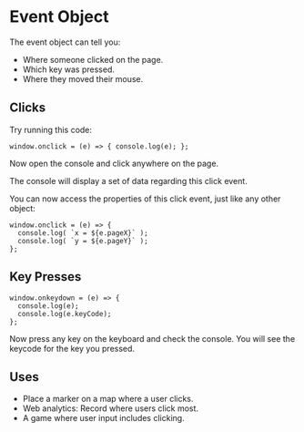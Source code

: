 # Event Object

The event object can tell you:

- Where someone clicked on the page.
- Which key was pressed.
- Where they moved their mouse.


## Clicks

Try running this code:

```
window.onclick = (e) => { console.log(e); };
```

Now open the console and click anywhere on the page.

The console will display a set of data regarding this click event.

You can now access the properties of this click event, just like any other object:

```
window.onclick = (e) => {
  console.log( `x = ${e.pageX}` );
  console.log( `y = ${e.pageY}` );
};
```


## Key Presses

```
window.onkeydown = (e) => {
  console.log(e);
  console.log(e.keyCode);
};
```

Now press any key on the keyboard and check the console. You will see the keycode for the key you pressed.


## Uses

- Place a marker on a map where a user clicks.
- Web analytics: Record where users click most.
- A game where user input includes clicking.